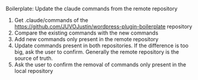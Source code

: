 Boilerplate: Update the claude commands from the remote repository

1. Get .claude/commands of the https://github.com/JUVOJustin/wordpress-plugin-boilerplate repository
2. Compare the existing commands with the new commands
3. Add new commands only present in the remote repository
4. Update commands present in both repositories. If the difference is too big, ask the user to confirm. Generally the remote repository is the source of truth.
5. Ask the user to confirm the removal of commands only present in the local repository
